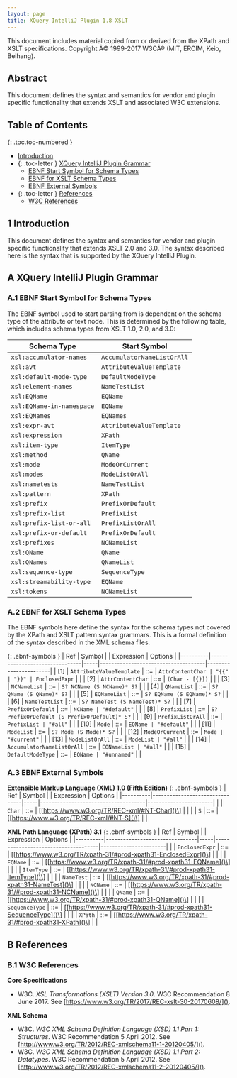 ```yaml
---
layout: page
title: XQuery IntelliJ Plugin 1.8 XSLT
---
```


This document includes material copied from or derived from the XPath
and XSLT specifications. Copyright Â© 1999-2017 W3CÂ® (MIT, ERCIM, Keio,
Beihang).

## Abstract
This document defines the syntax and semantics for vendor and plugin specific
functionality that extends XSLT and associated W3C extensions.

## Table of Contents

{: .toc.toc-numbered }
- [Introduction](#1-introduction)
- {: .toc-letter } [XQuery IntelliJ Plugin Grammar](#a-xquery-intellij-plugin-grammar)
  - [EBNF Start Symbol for Schema Types](#a1-ebnf-start-symbol-for-schema-types)
  - [EBNF for XSLT Schema Types](#a2-ebnf-for-xslt-schema-types)
  - [EBNF External Symbols](#a3-ebnf-external-symbols)
- {: .toc-letter } [References](#b-references)
  - [W3C References](#b1-w3c-references)

## 1 Introduction
This document defines the syntax and semantics for vendor and plugin specific
functionality that extends XSLT 2.0 and 3.0. The syntax described here is the
syntax that is supported by the XQuery IntelliJ Plugin.

## A XQuery IntelliJ Plugin Grammar

### A.1 EBNF Start Symbol for Schema Types
The EBNF symbol used to start parsing from is dependent on the schema type of the
attribute or text node. This is determined by the following table, which includes
schema types from XSLT 1.0, 2.0, and 3.0:

| Schema Type               | Start Symbol               |
|---------------------------|----------------------------|
| `xsl:accumulator-names`   | `AccumulatorNameListOrAll` |
| `xsl:avt`                 | `AttributeValueTemplate`   |
| `xsl:default-mode-type`   | `DefaultModeType`          |
| `xsl:element-names`       | `NameTestList`             |
| `xsl:EQName`              | `EQName`                   |
| `xsl:EQName-in-namespace` | `EQName`                   |
| `xsl:EQNames`             | `EQNames`                  |
| `xsl:expr-avt`            | `AttributeValueTemplate`   |
| `xsl:expression`          | `XPath`                    |
| `xsl:item-type`           | `ItemType`                 |
| `xsl:method`              | `QName`                    |
| `xsl:mode`                | `ModeOrCurrent`            |
| `xsl:modes`               | `ModeListOrAll`            |
| `xsl:nametests`           | `NameTestList`             |
| `xsl:pattern`             | `XPath`                    |
| `xsl:prefix`              | `PrefixOrDefault`          |
| `xsl:prefix-list`         | `PrefixList`               |
| `xsl:prefix-list-or-all`  | `PrefixListOrAll`          |
| `xsl:prefix-or-default`   | `PrefixOrDefault`          |
| `xsl:prefixes`            | `NCNameList`               |
| `xsl:QName`               | `QName`                    |
| `xsl:QNames`              | `QNameList`                |
| `xsl:sequence-type`       | `SequenceType`             |
| `xsl:streamability-type`  | `EQName`                   |
| `xsl:tokens`              | `NCNameList`               |

### A.2 EBNF for XSLT Schema Types
The EBNF symbols here define the syntax for the schema types not covered by the
XPath and XSLT pattern syntax grammars. This is a formal definition of the syntax
described in the XML schema files.

{: .ebnf-symbols }
| Ref      | Symbol                         |     | Expression                          | Options               |
|----------|--------------------------------|-----|-------------------------------------|-----------------------|
| \[1\]    | `AttributeValueTemplate`       | ::= | `AttrContentChar | "{{" | "}}" | EnclosedExpr` |            |
| \[2\]    | `AttrContentChar`              | ::= | `(Char - [{}])`                     |                       |
| \[3\]    | `NCNameList`                   | ::= | `S? NCName (S NCName)* S?`          |                       |
| \[4\]    | `QNameList`                    | ::= | `S? QName (S QName)* S?`            |                       |
| \[5\]    | `EQNameList`                   | ::= | `S? EQName (S EQName)* S?`          |                       |
| \[6\]    | `NameTestList`                 | ::= | `S? NameTest (S NameTest)* S?`      |                       |
| \[7\]    | `PrefixOrDefault`              | ::= | `NCName | "#default"`               |                       |
| \[8\]    | `PrefixList`                   | ::= | `S? PrefixOrDefault (S PrefixOrDefault)* S?` |              |
| \[9\]    | `PrefixListOrAll`              | ::= | `PrefixList | "#all"`               |                       |
| \[10\]   | `Mode`                         | ::= | `EQName | "#default"`               |                       |
| \[11\]   | `ModeList`                     | ::= | `S? Mode (S Mode)* S?`              |                       |
| \[12\]   | `ModeOrCurrent`                | ::= | `Mode | "#current"`                 |                       |
| \[13\]   | `ModeListOrAll`                | ::= | `ModeList | "#all"`                 |                       |
| \[14\]   | `AccumulatorNameListOrAll`     | ::= | `EQNameList | "#all"`               |                       |
| \[15\]   | `DefaultModeType`              | ::= | `EQName | "#unnamed"`               |                       |

### A.3 EBNF External Symbols

__Extensible Markup Language (XML) 1.0 (Fifth Edition)__
{: .ebnf-symbols }
| Ref      | Symbol                         |     | Expression                          | Options               |
|----------|--------------------------------|-----|-------------------------------------|-----------------------|
|          | `Char`                         | ::= | \[[https://www.w3.org/TR/REC-xml/#NT-Char]()\] |            |
|          | `S`                            | ::= | \[[https://www.w3.org/TR/REC-xml/#NT-S]()\] |               |

__XML Path Language (XPath) 3.1__
{: .ebnf-symbols }
| Ref      | Symbol                         |     | Expression                          | Options               |
|----------|--------------------------------|-----|-------------------------------------|-----------------------|
|          | `EnclosedExpr`                 | ::= | \[[https://www.w3.org/TR/xpath-31/#prod-xpath31-EnclosedExpr]()\] | |
|          | `EQName`                       | ::= | \[[https://www.w3.org/TR/xpath-31/#prod-xpath31-EQName]()\] | |
|          | `ItemType`                     | ::= | \[[https://www.w3.org/TR/xpath-31/#prod-xpath31-ItemType]()\] | |
|          | `NameTest`                     | ::= | \[[https://www.w3.org/TR/xpath-31/#prod-xpath31-NameTest]()\] | |
|          | `NCName`                       | ::= | \[[https://www.w3.org/TR/xpath-31/#prod-xpath31-NCName]()\] | |
|          | `QName`                        | ::= | \[[https://www.w3.org/TR/xpath-31/#prod-xpath31-QName]()\] | |
|          | `SequenceType`                 | ::= | \[[https://www.w3.org/TR/xpath-31/#prod-xpath31-SequenceType]()\] | |
|          | `XPath`                        | ::= | \[[https://www.w3.org/TR/xpath-31/#prod-xpath31-XPath]()\] | |

## B References

### B.1 W3C References
__Core Specifications__
*  W3C. *XSL Transformations (XSLT) Version 3.0*. W3C Recommendation 8 June 2017.
   See [https://www.w3.org/TR/2017/REC-xslt-30-20170608/]().

__XML Schema__
*  W3C. *W3C XML Schema Definition Language (XSD) 1.1 Part 1: Structures*. W3C
   Recommendation 5 April 2012. See
   [http://www.w3.org/TR/2012/REC-xmlschema11-1-20120405/]().
*  W3C. *W3C XML Schema Definition Language (XSD) 1.1 Part 2: Datatypes*. W3C
   Recommendation 5 April 2012. See
   [http://www.w3.org/TR/2012/REC-xmlschema11-2-20120405/]().
